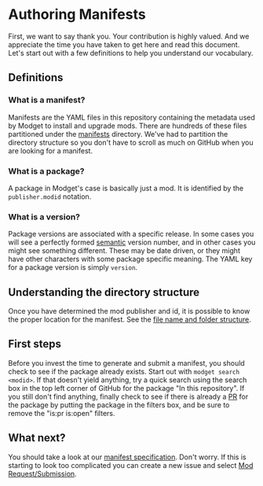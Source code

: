 # Authoring Manifests

First, we want to say thank you. Your contribution is highly valued. And we appreciate the time you have taken to get here and read this document. Let's start out with a few definitions to help you understand our vocabulary.

## Definitions

### What is a manifest?
Manifests are the YAML files in this repository containing the metadata used by Modget to install and upgrade mods. There are hundreds of these files partitioned under the [manifests](./manifests) directory. We've had to partition the directory structure so you don't have to scroll as much on GitHub when you are looking for a manifest.

### What is a package?
A package in Modget's case is basically just a mod. It is identified by the `publisher.modid` notation.

### What is a version?
Package versions are associated with a specific release. In some cases you will see a perfectly formed [semantic](https://semver.org) version number, and in other cases you might see something different. These may be date driven, or they might have other characters with some package specific meaning. The YAML key for a package version is simply `version`.


## Understanding the directory structure
Once you have determined the mod publisher and id, it is possible to know the proper location for the manifest. See the [file name and folder structure](./doc/spec/manifest-spec.md#file-names-and-folder-structure).


## First steps
Before you invest the time to generate and submit a manifest, you should check to see if the package already exists. Start out with `modget search <modid>`. If that doesn't yield anything, try a quick search using the search box in the top left corner of GitHub for the package "In this repository". If you still don't find anything, finally check to see if there is already a [PR](https://github.com/ReviversMC/modget-manifests/pulls) for the package by putting the package in the filters box, and be sure to remove the "is:pr is:open" filters.


## What next?
You should take a look at our [manifest specification](./doc/spec/manifest-spec.md). Don't worry. If this is starting to look too complicated you can create a new issue and select [Mod Request/Submission](https://github.com/ReviversMC/modget-manifests/issues/new/choose).